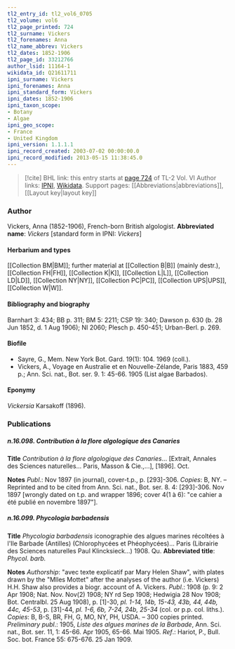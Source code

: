 ```yaml
---
tl2_entry_id: tl2_vol6_0705
tl2_volume: vol6
tl2_page_printed: 724
tl2_surname: Vickers
tl2_forenames: Anna
tl2_name_abbrev: Vickers
tl2_dates: 1852-1906
tl2_page_id: 33212766
author_lsid: 11164-1
wikidata_id: Q21611711
ipni_surname: Vickers
ipni_forenames: Anna
ipni_standard_form: Vickers
ipni_dates: 1852-1906
ipni_taxon_scope: 
- Botany
- Algae
ipni_geo_scope: 
- France
- United Kingdom
ipni_version: 1.1.1.1
ipni_record_created: 2003-07-02 00:00:00.0
ipni_record_modified: 2013-05-15 11:38:45.0
---
```


> [!cite] BHL link: this entry starts at [page 724](https://www.biodiversitylibrary.org/page/33212766) of TL-2 Vol. VI
> Author links: [IPNI](https://www.ipni.org/a/11164-1), [Wikidata](https://www.wikidata.org/wiki/Q21611711). Support pages: [[Abbreviations|abbreviations]], [[Layout key|layout key]]

### Author

Vickers, Anna (1852-1906), French-born British algologist. 
**Abbreviated name**: *Vickers* \[standard form in IPNI: *Vickers*\]

#### Herbarium and types

[[Collection BM|BM]]; further material at [[Collection B|B]] (mainly destr.), [[Collection FH|FH]], [[Collection K|K]], [[Collection L|L]], [[Collection LD|LD]], [[Collection NY|NY]], [[Collection PC|PC]], [[Collection UPS|UPS]], [[Collection W|W]].

#### Bibliography and biography

Barnhart 3: 434; BB p. 311; BM 5: 2211; CSP 19: 340; Dawson p. 630 (b. 28 Jun 1852, d. 1 Aug 1906); NI 2060; Plesch p. 450-451; Urban-Berl. p. 269.

#### Biofile

- Sayre, G., Mem. New York Bot. Gard. 19(1): 104. 1969 (coll.).
- Vickers, A., Voyage en Australie et en Nouvelle-Zélande, Paris 1883, 459 p.; Ann. Sci. nat., Bot. ser. 9. 1: 45-66. 1905 (List algae Barbados).

#### Eponymy

*Vickersia* Karsakoff (1896).

### Publications

##### n.16.098. Contribution à la flore algologique des Canaries

**Title**
*Contribution à la flore algologique des Canaries*... \[Extrait, Annales des Sciences naturelles... Paris, Masson & Cie.,...\], \[1896\]. Oct.

**Notes**
*Publ*.: Nov 1897 (in journal), cover-t.p., p. \[293\]-306. *Copies*: B, NY. – Reprinted and to be cited from Ann. Sci. nat., Bot. ser. 8. 4: \[293\]-306. Nov 1897 \[wrongly dated on t.p. and wrapper 1896; cover 4(1 à 6): "ce cahier a été publié en novembre 1897"\].

##### n.16.099. Phycologia barbadensis

**Title**
*Phycologia barbadensis* iconographie des algues marines récoltées à l'Ile Barbade (Antilles) (Chlorophycées et Phéophycées)... Paris (Librairie des Sciences naturelles Paul Klincksieck...) 1908. Qu.
**Abbreviated title**: *Phycol. barb.*

**Notes**
*Authorship*: "avec texte explicatif par Mary Helen Shaw", with plates drawn by the "Mlles Mottet" after the analyses of the author (i.e. Vickers) H.H. Shaw also provides a biogr. account of A. Vickers.
*Publ*.: 1908 (p. 9: 2 Apr 1908; Nat. Nov. Nov(2) 1908; NY rd Sep 1908; Hedwigia 28 Nov 1908; Bot. Centralbl. 25 Aug 1908), p. \[1\]-30, *pl. 1-14, 14b, 15-43, 43b, 44, 44b, 44c, 45-53*, p. \[31\]-44, *pl. 1-6, 6b, 7-24, 24b, 25-34* (col. or p.p. col. liths.). *Copies*: B, B-S, BR, FH, G, MO, NY, PH, USDA. – 300 copies printed.
*Preliminary publ*.: 1905, *Liste des algues marines de la Barbade*, Ann. Sci. nat., Bot. ser. 11, 1: 45-66. Apr 1905, 65-66. Mai 1905.
*Ref*.: Hariot, P., Bull. Soc. bot. France 55: 675-676. 25 Jan 1909.

